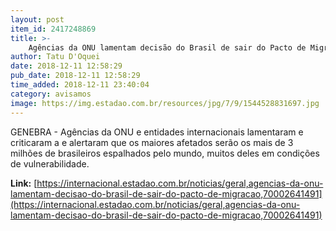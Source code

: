 ```yaml
---
layout: post
item_id: 2417248869
title: >-
    Agências da ONU lamentam decisão do Brasil de sair do Pacto de Migração
author: Tatu D'Oquei
date: 2018-12-11 12:58:29
pub_date: 2018-12-11 12:58:29
time_added: 2018-12-11 23:40:04
category: avisamos
image: https://img.estadao.com.br/resources/jpg/7/9/1544528831697.jpg
---
```


GENEBRA - Agências da ONU e entidades internacionais lamentaram e criticaram a e alertaram que os maiores afetados serão os mais de 3 milhões de brasileiros espalhados pelo mundo, muitos deles em condições de vulnerabilidade.

**Link:** [https://internacional.estadao.com.br/noticias/geral,agencias-da-onu-lamentam-decisao-do-brasil-de-sair-do-pacto-de-migracao,70002641491](https://internacional.estadao.com.br/noticias/geral,agencias-da-onu-lamentam-decisao-do-brasil-de-sair-do-pacto-de-migracao,70002641491)

